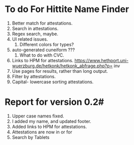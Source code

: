 # To do For Hittite Name Finder #

1. Better match for attestations.
2. Search in attestations. 
3. Regex search, maybe.
4. UI related issues. 
	1. Different colors for types?
5. auto-generated cuneiform ???
	1. What to do with CVC.
6. Links to HPM for attestations. 
	https://www.hethport.uni-wuerzburg.de/hetkonk/hetkonk_abfrage.php?p=
inv
7. Use pages for results, rather than long output.
8. Filter by attestations. 
9. Capital- lowercase
sorting attestations. 



# Report for version 0.2#

1. Upper case names fixed.
2. I added my name, and updated footer.
3. Added links to HPM for attestations. 
4. Attestations are now in or for 
5. Search by Tablets
